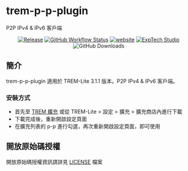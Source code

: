 # trem-p-p-plugin
P2P IPv4 &amp; IPv6 客戶端

<div align="center">
<a href="https://github.com/ExpTechTW/trem-p-p-plugin/releases/latest"><img alt="Release" src="https://img.shields.io/github/v/release/ExpTechTW/trem-p-p-plugin"></a>
<a href="https://github.com/ExpTechTW/TREM-Lite/actions/workflows/github_actions.yml"><img alt="GitHub Workflow Status" src="https://github.com/ExpTechTW/TREM-Lite/actions/workflows/github_actions.yml/badge.svg"></a>
<a href="https://exptech.dev/trem"><img alt="website" src="https://img.shields.io/badge/website-exptech.dev-purple.svg"></a>
<a href="https://discord.gg/5dbHqV8ees"><img alt="ExpTech Studio"  src="https://img.shields.io/discord/926545182407688273?color=%235865F2&logo=discord&logoColor=white"></a>
<img alt="GitHub Downloads" src="https://img.shields.io/github/downloads/ExpTechTW/trem-p-p-plugin/total">
</div>

## 簡介

trem-p-p-plugin 適用於 TREM-Lite 3.1.1 版本。P2P IPv4 &amp; IPv6 客戶端。

### 安裝方式

- 首先至 [TREM 擴充](https://exptechtw.github.io/trem-plugins/) 或從 TREM-Lite > 設定 > 擴充 > 擴充商店內進行下載
- 下載完成後，重新開啟設定頁面
- 在擴充列表的 p-p 進行勾選，再次重新開啟設定頁面，即可使用

## 開放原始碼授權

開放原始碼授權資訊請詳見 [LICENSE](LICENSE) 檔案
